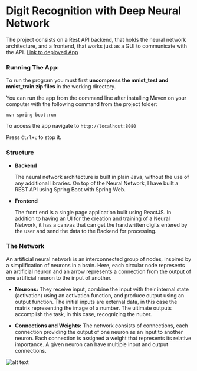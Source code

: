 # Digit Recognition with Deep Neural Network 
The project consists on a Rest API backend, that holds the neural network architecture, and a frontend, that works just as a GUI to communicate with the API. [Link to deployed App](https://digit-recognition-fullstack.herokuapp.com/)

  ### Running The App:
  
   To run the program you must first __uncompress the mnist_test and mnist_train zip files__ in the working directory.

   You can run the app from the command line after installing Maven on your computer with the following command
   from the project folder:

   `mvn spring-boot:run`
   
   To access the app navigate to `http://localhost:8080`
      
   Press `Ctrl+c` to stop it.
 
 ### Structure 
  
  * __Backend__
  
    The neural network architecture is built in plain Java, without the use of any additional libraries. On top of the Neural Network, I
    have built a REST API using Spring Boot with Spring Web.

  * __Frontend__
  
    The front end is a single page application built using ReactJS. In addition to having an UI for the creation and training of a
    Neural Network, it has a canvas that can get the handwritten digits entered by the user and send the data to the Backend for processing.
     
### The Network
   
An artificial neural network is an interconnected group of nodes, inspired by a simplification of neurons in a brain. Here, each circular node represents an artificial neuron and an arrow represents a connection from the output of one artificial neuron to the input of another.
   
    
  * __Neurons:__ They receive input, combine the input with their internal state (activation) using an activation function, and produce output using an output function. The initial inputs are external data, in this case the matrix representing the image of a number. The ultimate outputs accomplish the task, in this case, recognizing the nuber.
  
  * __Connections and Weights:__ The network consists of connections, each connection providing the output of one neuron as an input to another neuron. Each connection is assigned a weight that represents its relative importance. A given neuron can have multiple input and output connections.
  
  ![alt text](https://www.researchgate.net/publication/299474560/figure/fig6/AS:349583008911366@1460358492284/An-example-of-a-deep-neural-network-with-two-hidden-layers-The-first-layer-is-the-input.png "Neural Network")
 
